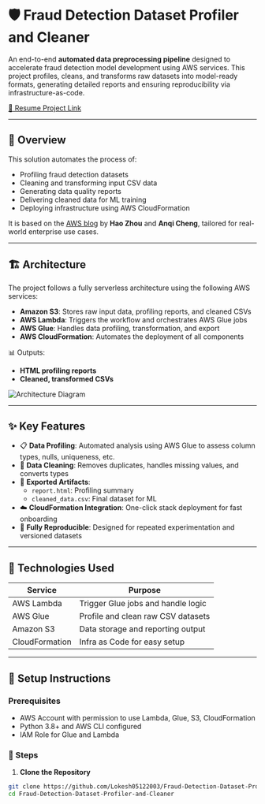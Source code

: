 # 🛡️ Fraud Detection Dataset Profiler and Cleaner

An end-to-end **automated data preprocessing pipeline** designed to accelerate fraud detection model development using AWS services. This project profiles, cleans, and transforms raw datasets into model-ready formats, generating detailed reports and ensuring reproducibility via infrastructure-as-code.

[🔗 Resume Project Link](https://github.com/Lokesh05122003/Fraud-Detection-Dataset-Profiler-and-Cleaner/tree/main?tab=readme-ov-file#%EF%B8%8F-setup-instructions)

---

## 📌 Overview

This solution automates the process of:

- Profiling fraud detection datasets
- Cleaning and transforming input CSV data
- Generating data quality reports
- Delivering cleaned data for ML training
- Deploying infrastructure using AWS CloudFormation

It is based on the [AWS blog](https://aws.amazon.com/blogs/machine-learning/automate-data-profiling-and-cleaning-for-fraud-detector-datasets/) by **Hao Zhou** and **Anqi Cheng**, tailored for real-world enterprise use cases.

---

## 🏗️ Architecture

The project follows a fully serverless architecture using the following AWS services:

- **Amazon S3**: Stores raw input data, profiling reports, and cleaned CSVs
- **AWS Lambda**: Triggers the workflow and orchestrates AWS Glue jobs
- **AWS Glue**: Handles data profiling, transformation, and export
- **AWS CloudFormation**: Automates the deployment of all components

📊 Outputs:
- **HTML profiling reports**
- **Cleaned, transformed CSVs**

![Architecture Diagram](./images/architecture.png)

---

## ✨ Key Features

- 📋 **Data Profiling**: Automated analysis using AWS Glue to assess column types, nulls, uniqueness, etc.
- 🧹 **Data Cleaning**: Removes duplicates, handles missing values, and converts types
- 📁 **Exported Artifacts**:
  - `report.html`: Profiling summary
  - `cleaned_data.csv`: Final dataset for ML
- ☁️ **CloudFormation Integration**: One-click stack deployment for fast onboarding
- 🔁 **Fully Reproducible**: Designed for repeated experimentation and versioned datasets

---

## 🚀 Technologies Used

| Service         | Purpose                              |
|-----------------|--------------------------------------|
| AWS Lambda      | Trigger Glue jobs and handle logic   |
| AWS Glue        | Profile and clean raw CSV datasets   |
| Amazon S3       | Data storage and reporting output    |
| CloudFormation  | Infra as Code for easy setup         |

---

## 🧰 Setup Instructions

### Prerequisites
- AWS Account with permission to use Lambda, Glue, S3, CloudFormation
- Python 3.8+ and AWS CLI configured
- IAM Role for Glue and Lambda

### 🚨 Steps

1. **Clone the Repository**

```bash
git clone https://github.com/Lokesh05122003/Fraud-Detection-Dataset-Profiler-and-Cleaner.git
cd Fraud-Detection-Dataset-Profiler-and-Cleaner

